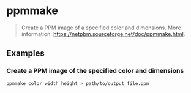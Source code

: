 # ppmmake

> Create a PPM image of a specified color and dimensions. More information: <https://netpbm.sourceforge.net/doc/ppmmake.html>.

## Examples

### Create a PPM image of the specified color and dimensions

```bash
ppmmake color width height > path/to/output_file.ppm
```

